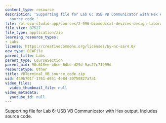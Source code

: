 ```yaml
---
content_type: resource
description: 'Supporting file for Lab 6: USB VB Communicator with Hex output. Includes
  source code.'
file: /ol-ocw-studio-app/courses/2-996-biomedical-devices-design-laboratory-fall-2007/449b701f1761d6514e8430750827a7a1_VBTerminal_VB_source_code.zip
file_size: 87527
file_type: application/zip
learning_resource_types:
- Labs
license: https://creativecommons.org/licenses/by-nc-sa/4.0/
ocw_type: OCWFile
parent_title: Labs
parent_type: CourseSection
parent_uid: 90c618ee-b6ce-6dbd-d29d-9ac27c71999d
resourcetype: Other
title: VBTerminal_VB_source_code.zip
uid: 449b701f-1761-d651-4e84-30750827a7a1
video_files:
  video_thumbnail_file: null
video_metadata:
  youtube_id: null
---
```

Supporting file for Lab 6: USB VB Communicator with Hex output. Includes source code.